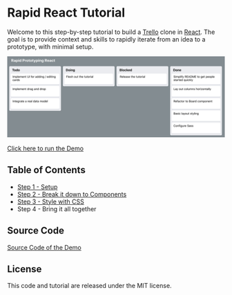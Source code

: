 
# Rapid React Tutorial

Welcome to this step-by-step tutorial to build a <a href="http://trello.com/" target="_blank">Trello</a> clone in <a href="http://reactjs.org/" target="_blank">React</a>. The goal is to provide context and skills to rapidly iterate from an idea to a prototype, with minimal setup. 

<a href="https://link.lavell.xyz/rapid-react-demo" target="_blank">![Screenshot](images/demo.png)</a>

<a href="https://link.lavell.xyz/rapid-react-demo" target="_blank">Click here to run the Demo</a>

## Table of Contents

* <a href="https://link.lavell.xyz/rapid-react-1" target="_blank">Step 1 - Setup</a>
* <a href="https://link.lavell.xyz/rapid-react-2" target="_blank">Step 2 - Break it down to Components</a>
* <a href="https://link.lavell.xyz/rapid-react-2" target="_blank">Step 3 - Style with CSS</a>
* Step 4 - Bring it all together

## Source Code

<a href="https://link.lavell.xyz/rapid-react-dev-final" target="_blank">Source Code of the Demo</a>

## License

This code and tutorial are released under the MIT license.






